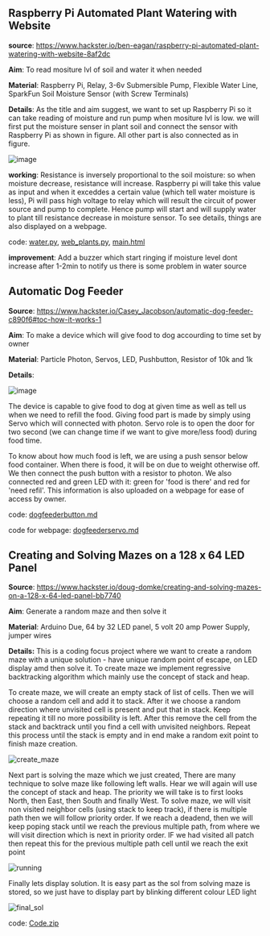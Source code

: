## **Raspberry Pi Automated Plant Watering with Website**

**source**: https://www.hackster.io/ben-eagan/raspberry-pi-automated-plant-watering-with-website-8af2dc

**Aim**: To read mositure lvl of soil and water it when needed

**Material**:
Raspberry Pi, Relay, 3-6v Submersible Pump, Flexible Water Line, SparkFun Soil Moisture Sensor (with Screw Terminals)

**Details**: 
As the title and aim suggest, we want to set up Raspberry Pi so it can take reading of moisture and run pump when mositure lvl is low. we will first put the moisture senser in plant soil and connect the sensor with Raspberry Pi as shown in figure. All other part is also connected as in figure.

![image](https://user-images.githubusercontent.com/85681011/121859773-c0590980-cd15-11eb-97a7-9f5183928505.png)

**working**:
Resistance is inversely proportional to the soil moisture: so when moisture decrease, resistance will increase. Raspberry pi will take this value as input and when it exceddes a certain value (which tell water moisture is less), Pi will pass high voltage to relay which will result the circuit of power source and pump to complete. Hence pump will start and will supply water to plant till resistance decrease in moisture sensor. To see details, things are also displayed on a webpage.

code: [water.py](https://gist.github.com/benrules2/6f490f3a0e082ae6592a630bd7abe588), [web_plants.py](https://gist.github.com/benrules2/c4f3db455f4f2dfbe7d5b825b0b4ee36), [main.html](https://gist.github.com/benrules2/e43c469b2c1263237dc67010fca18b53)




**improvement**: Add a buzzer which start ringing if moisture level dont increase after 1-2min to notify us there is some problem in water source

## **Automatic Dog Feeder**
**Source**: https://www.hackster.io/Casey_Jacobson/automatic-dog-feeder-c890f6#toc-how-it-works-1

**Aim**: To make a device which will give food to dog accourding to time set by owner

**Material**: Particle Photon, Servos, LED, Pushbutton, Resistor of 10k and 1k

**Details**:

![image](https://user-images.githubusercontent.com/85681011/121868010-22b60800-cd1e-11eb-8b49-f921ef975e81.png)

The device is capable to give food to dog at given time as well as tell us when we need to refill the food. Giving food part is made by simply using Servo which will connected with photon. Servo role is to open the door for two second (we can change time if we want to give more/less food) during food time. 

To know about how much food is left, we are using a push sensor below food container. When there is food, it will be on due to weight otherwise off. We then connect the push button with a resistor to photon. We also connected red and green LED with it: green for 'food is there' and red for 'need refil'. This information is also uploaded on a webpage for ease of access by owner.

code: [dogfeederbutton.md](https://github.com/Nishank-Kankas/Task-1/files/6647295/dogfeederbutton.md)

code for webpage: [dogfeederservo.md](https://github.com/Nishank-Kankas/Task-1/files/6647284/dogfeederservo.md)




## **Creating and Solving Mazes on a 128 x 64 LED Panel**

**Source**: https://www.hackster.io/doug-domke/creating-and-solving-mazes-on-a-128-x-64-led-panel-bb7740

**Aim**: Generate a random maze and then solve it

**Material**: Arduino Due, 64 by 32 LED panel, 5 volt 20 amp Power Supply, jumper wires

**Details:**
This is a coding focus project where we want to create a random maze with a unique solution - have unique random point of escape, on LED display amd then solve it. To create maze we implement regressive backtracking algorithm which mainly use the concept of stack and heap. 

To create maze, we will create an empty stack of list of cells. Then we will choose a random cell and add it to stack. After it we choose a random direction where unvisited cell is present and put that in stack. Keep repeating it till no more possibility is left. After this remove the cell from the stack and backtrack until you find a cell with unvisited neighbors. Repeat this process until the stack is empty and in end make a random exit point to finish maze creation.

![create_maze](https://user-images.githubusercontent.com/85681011/121861959-fa2b0f80-cd17-11eb-9681-acfdd4112bbb.gif)

Next part is solving the maze which we just created, There are many technique to solve maze like following left walls. Hear we will again will use the concept of stack and heap. The priority we will take is to first looks North, then East, then South and finally West. To solve maze, we will visit non visited neighbor cells (using stack to keep track), if there is multiple path then we will follow priority order. If we reach a deadend, then we will keep poping stack until we reach the previous multiple path, from where we will visit direction which is next in priority order. IF we had visited all patch then repeat this for the previous multiple path cell until we reach the exit point

![running](https://user-images.githubusercontent.com/85681011/121870153-5eea6800-cd20-11eb-929d-d93a50684382.gif)


Finally lets display solution. It is easy part as the sol from solving maze is stored, so we just have to display part by blinking different colour LED light 

![final_sol](https://user-images.githubusercontent.com/85681011/121862404-673ea500-cd18-11eb-9971-ab0c74e2a936.gif)

code: [Code.zip](https://github.com/Nishank-Kankas/Task-1/files/6647402/Code.zip)





